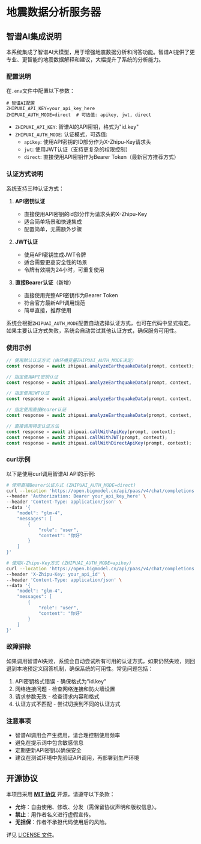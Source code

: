# 地震数据分析服务器

## 智谱AI集成说明

本系统集成了智谱AI大模型，用于增强地震数据分析和问答功能。智谱AI提供了更专业、更智能的地震数据解释和建议，大幅提升了系统的分析能力。

### 配置说明

在`.env`文件中配置以下参数：

```
# 智谱AI配置
ZHIPUAI_API_KEY=your_api_key_here
ZHIPUAI_AUTH_MODE=direct  # 可选值: apikey, jwt, direct
```

- `ZHIPUAI_API_KEY`: 智谱AI的API密钥，格式为"id.key"
- `ZHIPUAI_AUTH_MODE`: 认证模式，可选值:
  - `apikey`: 使用API密钥的ID部分作为X-Zhipu-Key请求头
  - `jwt`: 使用JWT认证（支持更复杂的权限控制）
  - `direct`: 直接使用API密钥作为Bearer Token（最新官方推荐方式）

### 认证方式说明

系统支持三种认证方式：

1. **API密钥认证**
   - 直接使用API密钥的id部分作为请求头的X-Zhipu-Key
   - 适合简单场景和快速集成
   - 配置简单，无需额外步骤

2. **JWT认证**
   - 使用API密钥生成JWT令牌
   - 适合需要更高安全性的场景
   - 令牌有效期为24小时，可重复使用

3. **直接Bearer认证**（新增）
   - 直接使用完整API密钥作为Bearer Token
   - 符合官方最新API调用规范
   - 简单直接，推荐使用

系统会根据`ZHIPUAI_AUTH_MODE`配置自动选择认证方式，也可在代码中显式指定。如果主要认证方式失败，系统会自动尝试其他认证方式，确保服务可用性。

### 使用示例

```javascript
// 使用默认认证方式（由环境变量ZHIPUAI_AUTH_MODE决定）
const response = await zhipuai.analyzeEarthquakeData(prompt, context);

// 指定使用API密钥认证
const response = await zhipuai.analyzeEarthquakeData(prompt, context, 'apikey');

// 指定使用JWT认证
const response = await zhipuai.analyzeEarthquakeData(prompt, context, 'jwt');

// 指定使用直接Bearer认证
const response = await zhipuai.analyzeEarthquakeData(prompt, context, 'direct');

// 直接调用特定认证方法
const response = await zhipuai.callWithApiKey(prompt, context);
const response = await zhipuai.callWithJWT(prompt, context);
const response = await zhipuai.callWithDirectApiKey(prompt, context);
```

### curl示例

以下是使用curl调用智谱AI API的示例:

```bash
# 使用直接Bearer认证方式 (ZHIPUAI_AUTH_MODE=direct)
curl --location 'https://open.bigmodel.cn/api/paas/v4/chat/completions' \
--header 'Authorization: Bearer your_api_key_here' \
--header 'Content-Type: application/json' \
--data '{
    "model": "glm-4",
    "messages": [
        {
            "role": "user",
            "content": "你好"
        }
    ]
}'

# 使用X-Zhipu-Key方式 (ZHIPUAI_AUTH_MODE=apikey)
curl --location 'https://open.bigmodel.cn/api/paas/v4/chat/completions' \
--header 'X-Zhipu-Key: your_api_id' \
--header 'Content-Type: application/json' \
--data '{
    "model": "glm-4",
    "messages": [
        {
            "role": "user", 
            "content": "你好"
        }
    ]
}'
```

### 故障排除

如果调用智谱AI失败，系统会自动尝试所有可用的认证方式，如果仍然失败，则回退到本地预定义回答机制，确保系统的可用性。常见问题包括：

1. API密钥格式错误 - 确保格式为"id.key"
2. 网络连接问题 - 检查网络连接和防火墙设置
3. 请求参数无效 - 检查请求内容和格式
4. 认证方式不匹配 - 尝试切换到不同的认证方式

### 注意事项

- 智谱AI调用会产生费用，请合理控制使用频率
- 避免在提示词中包含敏感信息
- 定期更新API密钥以确保安全
- 建议在测试环境中先验证API调用，再部署到生产环境 

##  开源协议

本项目采用 **[MIT 协议](LICENSE)** 开源，请遵守以下条款：
- **允许**：自由使用、修改、分发（需保留协议声明和版权信息）。
- **禁止**：用作者名义进行虚假宣传。
- **无担保**：作者不承担代码使用后的风险。

详见 [LICENSE 文件](LICENSE)。